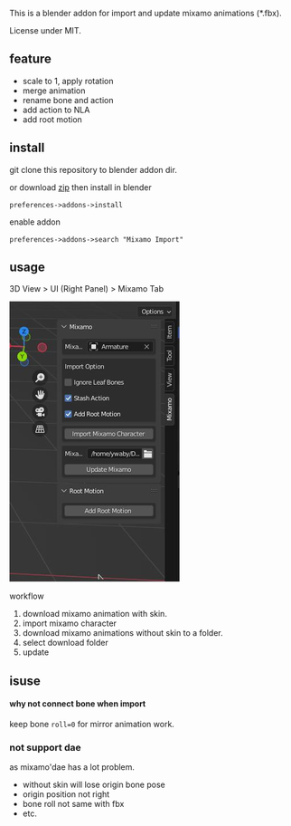 This is a blender addon for import and update mixamo animations (*.fbx).  

License under MIT.

## feature
- scale to 1, apply rotation
- merge animation
- rename bone and action
- add action to NLA
- add root motion

## install
git clone this repository to blender addon dir.

or download [zip](https://github.com/ywaby/mixamo2bl/archive/refs/heads/master.zip) then install in blender
```
preferences->addons->install
```

enable addon 
```
preferences->addons->search "Mixamo Import"
```

## usage
3D View > UI (Right Panel) > Mixamo Tab  

![screenshot](./screenshot.jpg)


workflow
1. download mixamo animation with skin.
2. import mixamo character 
3. download mixamo animations without skin to a folder.
4. select download folder
5. update

<!-- 
## TODO
- json preset for rename bone 
- auto test with task
- add github sponars
- add control rig shape
- conect bone and set roll =0 then recalc animation
- remove root motion from current action
BUG
 -->

## isuse
#### why not connect bone when import
keep bone `roll=0` for mirror animation work.

### not support dae
as mixamo'dae has a lot problem.
- without skin will lose origin bone pose
- origin position not right
- bone roll not same with fbx 
- etc.